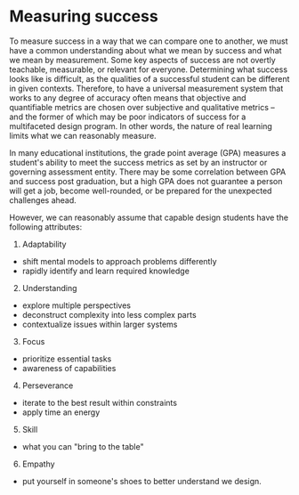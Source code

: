 # Measuring success

To measure success in a way that we can compare one to another, we must have a common understanding about what we mean by success and what we mean by measurement. Some key aspects of success are not overtly teachable, measurable, or relevant for everyone. Determining what success looks like is difficult, as the qualities of a successful student can be different in given contexts. Therefore, to have a universal measurement system that works to any degree of accuracy often means that objective and quantifiable metrics are chosen over subjective and qualitative metrics – and the former of which may be poor indicators of success for a multifaceted design program. In other words, the nature of real learning limits what we can reasonably measure.

In many educational institutions, the grade point average (GPA) measures a student's ability to meet the success metrics as set by an instructor or governing assessment entity. There may be some correlation between GPA and success post graduation, but a high GPA does not guarantee a person will get a job, become well-rounded, or be prepared for the unexpected challenges ahead. 

However, we can reasonably assume that capable design students have the following attributes:
 
 1. Adaptability
   - shift mental models to approach problems differently
   - rapidly identify and learn required knowledge 
 2. Understanding
   - explore multiple perspectives
   - deconstruct complexity into less complex parts
   - contextualize issues within larger systems
 3. Focus
   - prioritize essential tasks
   - awareness of capabilities
 4. Perseverance
   - iterate to the best result within constraints
   - apply time an energy
 5. Skill
   - what you can "bring to the table"
 6. Empathy
   - put yourself in someone's shoes to better understand we design.